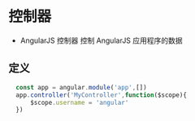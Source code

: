 # 控制器
  - AngularJS 控制器 控制 AngularJS 应用程序的数据

## 定义
```js
  const app = angular.module('app',[])
  app.controller('MyController',function($scope){
      $scope.username = 'angular'
  })
```